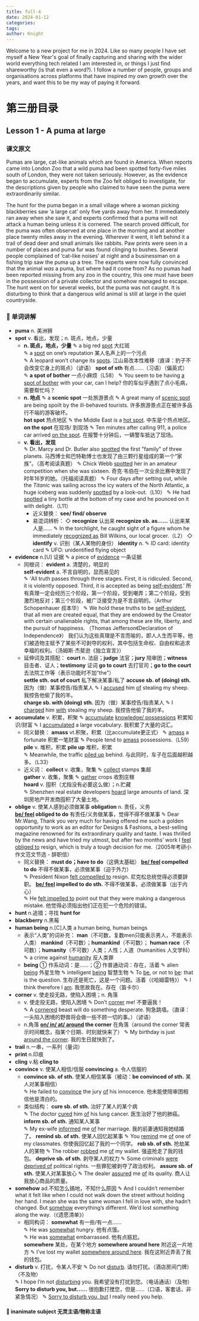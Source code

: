 ```yaml
---
title: full-4
date: 2024-01-12
categories:
tags:
author: Knight
---
```



Welcome to a new project for me in 2024. Like so many people I have set myself a New Year's goal of finally capturing and sharing with the wider world everything tech related I am interested in, or things I just find shareworthy (is that even a word?). I follow a number of people, groups and organisations across platforms that have inspired my own growth over the years, and want this to be my way of paying it forward.

# 第三册目录

## **Lesson 1 - A puma at large**
### **课文原文**
Pumas are large, cat-like animals which are found in America. When reports came into London Zoo that a wild puma had been spotted forty-five miles south of London, they were not taken seriously. However, as the evidence began to accumulate, experts from the Zoo felt obliged to investigate, for the descriptions given by people who claimed to have seen the puma were extraordinarily similar.

The hunt for the puma began in a small village where a woman picking blackberries saw ‘a large cat’ only five yards away from her. It immediately ran away when she saw it, and experts confirmed that a puma will not attack a human being unless it is cornered. The search proved difficult, for the puma was often observed at one place in the morning and at another place twenty miles away in the evening. Wherever it went, it left behind it a trail of dead deer and small animals like rabbits. Paw prints were seen in a number of places and puma fur was found clinging to bushes. Several people complained of ‘cat-like noises’ at night and a businessman on a fishing trip saw the puma up a tree. The experts were now fully convinced that the animal <i>was</i> a puma, but where had it come from? As no pumas had been reported missing from any zoo in the country, this one must have been in the possession of a private collector and somehow managed to escape. The hunt went on for several weeks, but the puma was not caught. It is disturbing to think that a dangerous wild animal is still at large in the quiet countryside.


### 🌻 **单词讲解**
+ **puma** n. 美洲狮
+ **spot** v. 看出，发现；n. 斑点，地点，少量
  + **n. 斑点，地点，少量**
    ✎ a big red <u>spot</u> 大红斑  
    ✎ a <u>spot</u> on one’s reputation 某人名声上的一个污点  
    ✎ A leopard won’t change its <u>spots</u>. 江山易改本性难移（直译：豹子不会改变它身上的斑点）（谚语）
    **spot of sth** 有点……（习语）（偏英式）
    ✎ **a spot of bother** 一点小麻烦（L58）
    ✎ You seem to be having <u>a spot of bother</u> with your car, can I help? 你的车似乎遇到了点小毛病，需要帮忙吗？
  + **n. 地点**
    ✎ a **scenic spot** 一处旅游景点
    ✎ A great many of <u>scenic spot</u> are being spoilt by the ill-behaved tourists. 许多旅游景点正在被许多品行不端的游客破坏。  
    **hot spot** 热点地区
    ✎ the Middle East is a <u>hot spot</u>. 中东是个热点地区。
    **on the spot** 在现场/ 到现场
    ✎ Ten minutes after calling 911, a police car arrived <u>on the spot</u>. 在报警十分钟后，一辆警车抵达了现场。
  + **v. 看出，发现**  
    ✎ Dr. Marcy and Dr. Butler also <u>spotted</u> the first "family" of three planets. 马西博士和巴特勒博士也发现了由三颗行星组成的第一个“家族”。（高考阅读真题） 
    ✎ Chick Webb <u>spotted</u> her in an amateur competition when she was sixteen. 奇克·韦伯在一次业余比赛中发现了时年16岁的她。（托福阅读真题）
    ✎ Four days after setting out, while the *Titanic* was sailing across the icy waters of the North Atlantic, a huge iceberg was suddenly <u>spotted</u> by a look-out.（L10）
    ✎ He had <u>spotted</u> a tiny bottle at the bottom of my case and he pounced on it with delight.（L11）
    + 近义替换：
      **see/ find/ observe**
    + 易混词辨析：
    ◇ **recognize** 认出来
    **recognize sb. as……** 认出来某人是……
    ✎ In the torchlight, he caught sight of a figure whom he immediately <u>recognized as</u> Bill Wilkins, our local grocer.（L2）
    ◇ **identify** v. 识别（某人某物的身份）
    **identity** n.
    ✎ ID card: identity card ✎ UFO: unidentified flying object
+ **evidence** n.[U] 证据
  ✎ a piece of <u>evidence</u> 一条证据  
  + 同根词：
    **evident** a. 清楚的，明显的  
    **self-evident** a. 不言自明的，显而易见的  
    ✎ ‘All truth passes through three stages. First, it is ridiculed. Second, it is violently opposed. Third, it is accepted as being <u>self-evident</u>.’ 所有真理一定会经历三个阶段，第一个阶段，受到嘲弄；第二个阶段，受到激烈地反对；第三个阶段，被广泛接受为是不言自明的。（Arthur Schopenhauer 叔本华）
    ✎ We hold these truths to be <u>self-evident</u>, that all men are created equal, that they are endowed by the Creator with certain unalienable rights, that among these are life, liberty, and the pursuit of happiness. （Thomas Jefferson《Declaration of Independence》）
    我们认为这些真理是不言而喻的，即人人生而平等，他们被造物主赋予了某些不可剥夺的权利，其中包括生命权、自由权和追求幸福的权利。（汤姆斯·杰斐逊《独立宣言》）
  + 延伸词及其搭配：
    **court** n. 法庭；**judge** 法官；**jury** 陪审团；**witness** 目击者、证人；**testimony** 证词
    **go to court** 去打官司；**go to the court** 去法院工作等（表示功能时不加“the”）  
    **settle sth. out of court** 私下解决某事/私了
    **accuse sb. of (doing) sth.** 因为（做）某事控告/指责某人
    ✎ I <u>accused</u> him <u>of</u> stealing my sheep. 我控告他偷了我的羊。  
    **charge sb. with (doing) sth.** 因为（做）某事控告/指责某人
    ✎ I <u>charged</u> him <u>with</u> stealing my sheep. 我控告他偷了我的羊。
+ **accumulate** v. 积累，积聚
  ✎ <u>accumulate</u> <u>knowledge/ possessions</u> 积累知识/财富
  ✎ I <u>accumulated</u> a large vocabulary. 我积累了大量的词汇。
  + 同义替换：
    **amass** vt.积聚，积累（比accumulate更正式）
    ✎ <u>amass</u> a fortunate 积累一笔财富
    ✎ People tend to <u>amass</u> possessions.（L59）
    **pile** v. 堆积，积累 **pile up** 堆积，积累  
    ✎ Meanwhile, the traffic <u>piled up</u> behind. 与此同时，车子在后面越积越多。（L33）
  + 近义词：
    **collect** v. 收集，聚集 ✎ <u>collect</u> stamps 集邮  
    **gather** v. 收集，聚集 ✎ <u>gather</u> crops 收割庄稼  
    **hoard** v. 囤积（尤指没有必要这么做）；n.贮藏  
    ✎ Shenzhen real estate developers <u>hoard</u> large amounts of land. 深圳房地产开发商囤积了大量土地。
+ **oblige** v. 使某人感到必须做某事 
  **obligation** n. 责任，义务  
  **<u>be/ feel</u> obliged to do** 有责任/义务做某事，觉得不得不做某事
  ✎ Dear Mr.Wang,
  Thank you very much for having offered me such a golden opportunity to work as an editor for Designs & Fashions, a best-selling magazine renowned for its extraordinary quality and taste. I was thrilled by the news and have tried my utmost, but after two months’ work I <u>feel obliged to</u> resign, which is truly a tough decision for me.（2005年考研小作文范文节选 - 辞职信）
  + 同义替换： 
    **must do；have to do**（这俩太基础）
    **<u>be/ feel</u> compelled to do** 不得不做某事，必须做某事（迫于外力）  
    ✎ President Nixon <u>felt compelled to</u> resign. 尼克松总统觉得必须要辞职。
    **<u>be/ feel</u> impelled to do sth.** 不得不做某事，必须做某事（出于内心）  
    ✎ He <u>felt impelled to</u> point out that they were making a dangerous mistake. 他觉得必须指出他们正在犯一个危险的错误。
+ **hunt** n.追猎；寻找
  **hunt for**
+ **blackberry** n.黑莓
+ **human being** n.[C]人类
  a human being, human beings  
  + 表示“人类”的词补充：
    **man**（不可数，复数men只能表示男人，不能表示人类）
    **mankind**（不可数）；**humankind**（不可数）；
    **human race**（不可数）；**humanity**（不可数）人类；人性；人道（humanities 人文学科）
    ✎ a crime against <u>humanity</u> 反人类罪
  + **being** ① 作系动词：是……；② 作普通动词：存在，活着
    ✎ alien <u>being</u> 外星生物 ✎ intelligent <u>being</u> 智慧生物
    ✎ To <u>be</u>, or not to <u>be</u>: that is the question. 生存还是死亡，这是一个问题。活着（《哈姆雷特》）
    ✎ I think therefore I <u>am</u>. 我思故我在。存在（笛卡尔）
+ **corner** v. 使走投无路，使陷入困境；n. 角落
  + v. 使走投无路，使陷入困境
    ✎ Don’t <u>corner</u> me! 不要逼我！  
    ✎ A <u>cornered</u> beast will do something desperate. 狗急跳墙。（直译：一头陷入困境的野兽将会做一些不顾一切的事。）（谚语）
  + n.角落
    **<u>on/ in/ at/ around</u> the corner** 在角落（around the corner 常表示时间概念，指某个日期、时刻就快来了）
    ✎ My birthday is just <u>around the corner</u>. 我的生日就快到了。
+ **trail** n.一串，一系列（量词）
+ **print** n.印痕
+ **cling** v.粘
  **cling to**
+ **convince** v. 使某人相信/信服
  **convincing** a. 令人信服的
  + **convince sb. of sth.** 使某人相信某事（被动：**be convinced of sth.** 某人对某事相信）  
    ✎ He failed to <u>convince</u> the jury <u>of</u> his innocence. 他未能使陪审团相信他是清白的。  
  + 类似结构：
    **cure sb. of sth.** 治好了某人的某个病  
    ✎ The doctor <u>cured</u> him <u>of</u> his lung cancer. 医生治好了他的肺癌。
    **inform sb. of sth.** 通知某人某事  
    ✎ My ex-wife <u>informed</u> me <u>of</u> her marriage. 我的前妻通知我她结婚了。
    **remind sb. of sth.** 使某人回忆起某事
    ✎ You <u>remind</u> me <u>of</u> one of my classmates. 你使我回忆起了我的一个同学。
    **rob sb. of sth.** 抢劫某人的某物
    ✎ The robber <u>robbed</u> me <u>of</u> my wallet. 强盗抢走了我的钱包。
    **deprive sb. of sth.** 剥夺某人的权力
    ✎ Some criminals <u>were deprived of</u> political rights. 一些罪犯被剥夺了政治权利。
    **assure sb. of sth.** 使某人对某事放心
    ✎ The dealer <u>assured</u> me <u>of</u> its quality. 商人让我放心商品的质量。
+ **somehow** ad.不知怎么搞地，不知什么原因
  ✎ And I couldn’t remember what it felt like when I could not walk down the street without holding her hand. I mean she was the same woman I fell in love with, she hadn’t changed. But <u>somehow</u> everything’s different. We’d lost something along the way.（《遗愿清单》）
  + 相同构词：
    **somewhat** 有一些/有一点……  
    ✎ He was <u>somewhat</u> hungry. 他有点饿。  
    ✎ He was <u>somewhat</u> embarrassed. 他有点尴尬。  
    **somewhere** 某处，在某个地方
    **somewhere around here** 附近这一片地方
    ✎ I’ve lost my wallet <u>somewhere around here</u>. 我在这附近弄丢了我的钱包。
+ **disturb** v. 打扰，令某人不安
  ✎ Do not <u>disturb</u>. 请勿打扰。（酒店房间门牌）（不及物）  
  ✎ I hope I’m not <u>disturbing</u> you. 我希望没有打扰到您。（电话通话）（及物） 
  **Sorry to disturb you, but……** 很抱歉打搅您，但是……（口语，客套话，非紧急情况）
  ✎ <u>Sorry to disturb you, but</u> I really need you help. 


#### 👾 **inanimate subject 无灵主语/物称主语**
